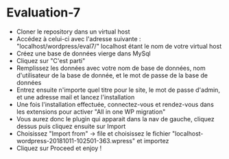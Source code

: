 # Evaluation-7

- Cloner le repository dans un virtual host
- Accédez à celui-ci avec l'adresse suivante : "localhost/wordpress/eval7/" localhost étant le nom de votre virtual host
- Créez une base de données vierge dans MySql
- Cliquez sur "C'est parti"
- Remplissez les données avec votre nom de base de données, nom d'utilisateur de la base de donnée, et le mot de passe de la base de données
- Entrez ensuite n'importe quel titre pour le site, le mot de passe d'admin, et une adresse mail et lancez l'installation
- Une fois l'installation effectuée, connectez-vous et rendez-vous dans les extensions pour activer "All in one WP migration"
- Vous aurez donc le plugin qui apparait dans la nav de gauche, cliquez dessus puis cliquez ensuite sur Import
- Choisissez "Import from" -> file et choisissez le fichier "localhost-wordpress-20181011-102501-363.wpress" et importez
- Cliquez sur Proceed et enjoy !